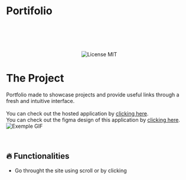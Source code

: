 # Portifolio
<h1 align="center">
  <br>
</h1>

<p align="center">

   <img alt="License MIT" src="https://img.shields.io/badge/license-MIT-blue">
</p>

# The Project

Portfolio made to showcase projects and provide useful links through a fresh and intuitive interface.
<br>
<br>
You can check out the hosted application by [clicking here](https://marcioalvior.com/).
<br>
You can check out the figma design of this application by [clicking here](https://www.figma.com/file/iQGnYIyg6dk61NIxWjjVXo/Portfolio-Mockup).
<br>
<img alt="Exemple GIF" src="https://github.com/MarcioAlvior/Portifolio/blob/main/demonstration.gif" />

<br>

## :fire: Functionalities

- Go throught the site using scroll or by clicking 
<br>
